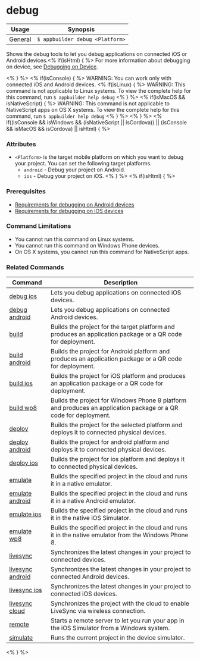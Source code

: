 debug
==========

Usage | Synopsis
------|-------
General | `$ appbuilder debug <Platform>`

Shows the debug tools to let you debug applications on connected iOS or Android devices.<% if(isHtml) { %> For more information about debugging on device, see [Debugging on Device](http://docs.telerik.com/platform/appbuilder/debugging-your-code/debugging-on-device/debugging-on-device).

<% } %>
<% if(isConsole) { %>
WARNING: You can work only with connected iOS and Android devices.
<% if(isLinux) { %>
WARNING: This command is not applicable to Linux systems. To view the complete help for this command, run `$ appbuilder help debug`
<% } %>
<% if(isMacOS && isNativeScript) { %>
WARNING: This command is not applicable to NativeScript apps on OS X systems. To view the complete help for this command, run `$ appbuilder help debug`
<% } %>
<% } %>
<% if((isConsole && isWindows && (isNativeScript || isCordova)) || (isConsole && isMacOS && isCordova) || isHtml) { %>
### Attributes
* `<Platform>` is the target mobile platform on which you want to debug your project. You can set the following target platforms.
	* `android` - Debug your project on Android.
	* `ios` - Debug your project on iOS.
<% } %>
<% if(isHtml) { %>
### Prerequisites

* [Requirements for debugging on Android devices](http://docs.telerik.com/platform/appbuilder/debugging-your-code/debugging-on-device/prerequisites-for-debugging#android-requirements)
* [Requirements for debugging on iOS devices](http://docs.telerik.com/platform/appbuilder/debugging-your-code/debugging-on-device/prerequisites-for-debugging#ios-requirements)

### Command Limitations

* You cannot run this command on Linux systems.
* You cannot run this command on Windows Phone devices.
* On OS X systems, you cannot run this command for NativeScript apps.

### Related Commands

Command | Description
----------|----------
[debug ios](debug-ios.html) | Lets you debug applications on connected iOS devices.
[debug android](debug-android.html) | Lets you debug applications on connected Android devices.
[build](build.html) | Builds the project for the target platform and produces an application package or a QR code for deployment.
[build android](build-android.html) | Builds the project for Android platform and produces an application package or a QR code for deployment.
[build ios](build-ios.html) | Builds the project for iOS platform and produces an application package or a QR code for deployment.
[build wp8](build-wp8.html) | Builds the project for Windows Phone 8 platform and produces an application package or a QR code for deployment.
[deploy](deploy.html) | Builds the project for the selected platform and deploys it to connected physical devices.
[deploy android](deploy-android.html) | Builds the project for android platform and deploys it to connected physical devices.
[deploy ios](deploy-ios.html) | Builds the project for ios platform and deploys it to connected physical devices.
[emulate](emulate.html) | Builds the specified project in the cloud and runs it in a native emulator.
[emulate android](emulate-android.html) | Builds the specified project in the cloud and runs it in a native Android emulator.
[emulate ios](emulate-ios.html) | Builds the specified project in the cloud and runs it in the native iOS Simulator.
[emulate wp8](emulate-wp8.html) | Builds the specified project in the cloud and runs it in the native emulator from the Windows Phone 8.
[livesync](livesync.html) | Synchronizes the latest changes in your project to connected devices.
[livesync android](livesync-android.html) | Synchronizes the latest changes in your project to connected Android devices.
[livesync ios](livesync-ios.html) | Synchronizes the latest changes in your project to connected iOS devices.
[livesync cloud](livesync-cloud.html) | Synchronizes the project with the cloud to enable LiveSync via wireless connection.
[remote](remote.html) | Starts a remote server to let you run your app in the iOS Simulator from a Windows system.
[simulate](simulate.html) | Runs the current project in the device simulator.
<% } %>
